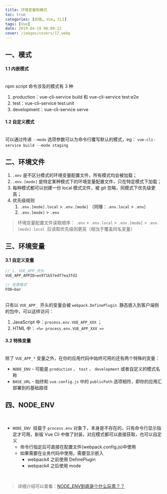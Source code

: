 ```yaml
---
title: 环境变量和模式
toc: true
categories: [前端, Vue, CLI]
tags: [Vue]
date: 2019-04-19 08:09:12
cover: /images/covers/17.webp
---
```


<a name="FRg2h"></a>
## 一、模式


<a name="vcHD0"></a>
#### 1.1 内嵌模式

<br />npm script 命令涉及的模式有 3 种<br />

1. production：vue-cli-service build 和 vue-cli-service test:e2e
1. test：vue-cli-service test:unit
1. development：vue-cli-service serve



<a name="8Q2RD"></a>
#### 1.2 自定义模式

<br />可以通过传递 `--mode` 选项参数可以为命令行覆写默认的模式，eg： `vue-cli-service build --mode staging` <br />

<a name="0UzLi"></a>
## 二、环境文件


1. `.env` 是不区分模式的环境变量配置文件，所有模式均会被加载；
1. `.env.[mode]` 是特定某种模式下的环境变量配置文件，只在特定模式下加载；
1. 每种模式都可以创建一份 local 模式文件，被 git 忽略，同模式下优先级更高；
1. 优先级规则
   1. `.env.[mode].local` > `.env.[mode]` （同理：`.env.local` > `.env`）
   1. `.env.[mode]` > `.env` 



> 环境变量配置文件读取顺序： `.env` > `.env.local` > `.env.[mode]` > `.env.[mode].local` 
> 后读取优先级则更高（相当于覆盖同名变量）



<a name="u3LIM"></a>
## 三、环境变量


<a name="ESWJH"></a>
#### 3.1 自定义变量
```javascript
// 1. VUE_APP_开头
VUE_APP_APPID=wx971b57edf7ea3fd2

// 任意格式
FOO=bar
```

<br />只有以 `VUE_APP_`  开头的变量会被 `webpack.DefinePlugin`  静态嵌入到客户端侧的包中，可以这样访问：

1. JavaScript 中：`process.env.VUE_APP_XXX` ；
1. HTML 中： `<%= process.env.VUE_APP_XXX =>` 



<a name="pcdpC"></a>
#### 3.2 特殊变量

<br />除了 `VUE_APP_*` 变量之外，在你的应用代码中始终可用的还有两个特殊的变量：

- `NODE_ENV` - 可能是 `production` 、 `test` 、 `development` 或者自定义的模式名称
- `BASE_URL` - 始终和 `vue.config.js` 中的 `publicPath` 选项相符，即你的应用汇部署到的基础路径



<a name="7Z71D"></a>
## 四、NODE_ENV
<br />

- `NODE_ENV`  挂载于 `process.env` 对象下，本身是不存在的，只有命令行显示指定才可用，新版 Vue Cli 中做了封装，对应模式都可以直接获取，也可以自定义
   - 命令行指定后可直接在配置文件(webpack.config.js)中使用
   - 如果需要在业务代码中使用，需要显示嵌入
      - webpack4 之前使用 DefinePlugin
      - webpack4 之后使用 mode


<br />

> 详细介绍可以查看：[NODE_ENV到底是个什么玩意？？](https://www.jianshu.com/p/83e8909fc1cd)

